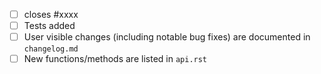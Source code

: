- [ ] closes #xxxx
- [ ] Tests added
- [ ] User visible changes (including notable bug fixes) are documented in `changelog.md`
- [ ] New functions/methods are listed in `api.rst`
